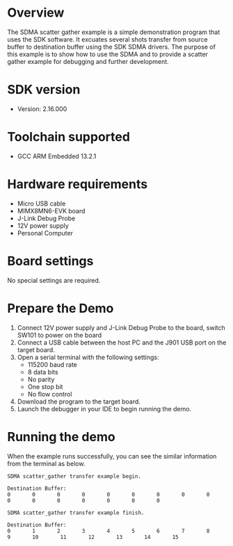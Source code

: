 Overview
========
The SDMA scatter gather example is a simple demonstration program that uses the SDK software.
It excuates several shots transfer from source buffer to destination buffer using the SDK SDMA drivers.
The purpose of this example is to show how to use the SDMA and to provide a scatter gather example for
debugging and further development.

SDK version
===========
- Version: 2.16.000

Toolchain supported
===================
- GCC ARM Embedded  13.2.1

Hardware requirements
=====================
- Micro USB cable
- MIMX8MN6-EVK  board
- J-Link Debug Probe
- 12V power supply
- Personal Computer

Board settings
==============
No special settings are required.



Prepare the Demo
================
1.  Connect 12V power supply and J-Link Debug Probe to the board, switch SW101 to power on the board
2.  Connect a USB cable between the host PC and the J901 USB port on the target board.
3.  Open a serial terminal with the following settings:
    - 115200 baud rate
    - 8 data bits
    - No parity
    - One stop bit
    - No flow control
4.  Download the program to the target board.
5.  Launch the debugger in your IDE to begin running the demo.

Running the demo
================
When the example runs successfully, you can see the similar information from the terminal as below.

~~~~~~~~~~~~~~~~~~~~~
SDMA scatter_gather transfer example begin.

Destination Buffer:
0       0       0       0       0       0       0       0       0       0       0       0       0       0       0       0

SDMA scatter_gather transfer example finish.

Destination Buffer:
0       1       2       3       4       5       6       7       8       9       10       11       12       13       14       15
~~~~~~~~~~~~~~~~~~~~~
